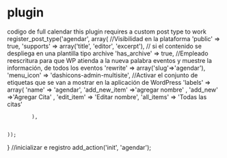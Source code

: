 # plugin
codigo de full calendar
this plugin requires a custom post type to work
register_post_type('agendar', 
		array(
			//Visibilidad en la plataforma
			'public' => true,
			'supports' => array('title', 'editor', 'excerpt'),
			// si el contenido se despliega en una plantilla tipo archive
			'has_archive' => true,
			//Empleado reescritura para que WP atienda a la nueva palabra eventos y muestre la información, de todos los eventos
			'rewrite' => array('slug'=>'agendar'),
			'menu_icon' => 'dashicons-admin-multisite',
			//Activar el conjunto de etiquetas que se van a mostrar en la aplicación de WordPress
			'labels' => array(
				'name' => 'agendar',
				'add_new_item' =>'agregar nombre' ,
				'add_new' =>'Agregar Cita' ,
				'edit_item' => 'Editar nombre',
				'all_items' => 'Todas las citas'

				
			),

  		
	));

}
  //inicializar e registro 
add_action('init', 'agendar');
